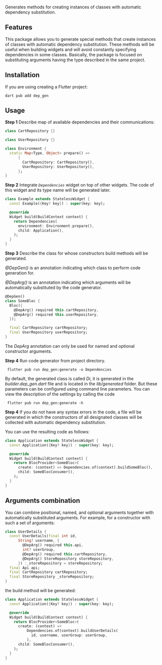<!-- 
This README describes the package. If you publish this package to pub.dev,
this README's contents appear on the landing page for your package.

For information about how to write a good package README, see the guide for
[writing package pages](https://dart.dev/guides/libraries/writing-package-pages). 

For general information about developing packages, see the Dart guide for
[creating packages](https://dart.dev/guides/libraries/create-library-packages)
and the Flutter guide for
[developing packages and plugins](https://flutter.dev/developing-packages). 
-->

Generates methods for creating instances of classes with automatic dependency substitution.

## Features

This package allows you to generate special methods that create instances of classes with automatic
dependency substitution. These methods will be useful when building widgets and will avoid
constantly specifying dependencies in some classes. Basically, the package is focused on
substituting arguments having the type described in the same project.

## Installation

If you are using creating a Flutter project:

```shell
dart pub add dep_gen
```

## Usage

**Step 1** Describe map of available dependencies and their communications:

```dart
class CartRepository {}

class UserRepository {}

class Environment {
  static Map<Type, Object> prepare() =>
      {
        CartRepository: CartRepository(),
        UserRepository: UserRepository(),
      };
}
```

**Step 2** Integrate *`Dependencies`* widget on top of other widgets. The code of this widget and
its type name will be generated later.

```dart
class Example extends StatelessWidget {
  const Example({Key? key}) : super(key: key);

  @override
  Widget build(BuildContext context) {
    return Dependencies(
      environment: Environment.prepare(),
      child: Application(),
    );
  }
}
```

**Step 3** Describe the class for whose constructors build methods will be generated.

*@DepGen()* is an annotation indicating which class to perform code generation for.

*@DepArg()* is an annotation indicating which arguments will be automatically substituted by the
code generator.

```dart
@DepGen()
class SomeBloc {
  Bloc({
    @DepArg() required this.cartRepository,
    @DepArg() required this.userRepository,
  });

  final CartRepository cartRepository;
  final UserRepository userRepository;
}
```

The *DepArg* annotation can only be used for named and optional constructor arguments.

**Step 4**
Run code generator from project directory.

```shell
 flutter pub run dep_gen:generate -o Dependencies
```

By default, the generated class is called *Di*, it is generated in the *builder.dep_gen.dart* file
and is located in the *lib/generated* folder. But these parameters can be configured using command
line parameters. You can view the description of the settings by calling the code

```shell
 flutter pub run dep_gen:generate -h
```

**Step 4**
If you do not have any syntax errors in the code, a file will be generated in which the constructors
of all designated classes will be collected with automatic dependency substitution.

You can use the resulting code as follows:

```dart
class Application extends StatelessWidget {
  const Application({Key? key}) : super(key: key);

  @override
  Widget build(BuildContext context) {
    return BlocProvider<SomeBloc>(
      create: (context) => Dependencies.of(context).buildSomeBloc(),
      child: SomeBlocConsumer(),
    );
  }
}
```

## Arguments combination

You can combine positional, named, and optional arguments together with automatically substituted
arguments. For example, for a constructor with such a set of arguments:

```dart
class UserDetails {
  const UserDetails(final int id,
      String? username, {
        @DepArg() required this.api,
        int? userGroup,
        @DepArg() required this.cartRepository,
        @DepArg() StoreRepository storeRepository,
      }) :_storeRepository = storeRepository;
  final Api api;
  final CartRepository cartRepository;
  final StoreRepository _storeRepository;
}
```

the build method will be generated:

```dart
class Application extends StatelessWidget {
  const Application({Key? key}) : super(key: key);

  @override
  Widget build(BuildContext context) {
    return BlocProvider<SomeBloc>(
      create: (context) =>
          Dependencies.of(context).buildUserDetails(
            id, username, userGroup: userGroup,
          ),
      child: SomeBlocConsumer(),
    );
  }
}
```